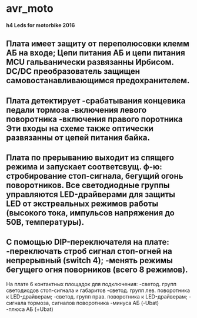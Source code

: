 # avr_moto
#### h4 Leds for motorbike 2016

Плата имеет защиту от переполюсовки клемм АБ на входе; 
Цепи питания АБ и цепи питания MCU гальванически развязанны Ирбисом.
DC/DC преобразователь защищен самовостанавливающимся предохранителем.
---
Плата детектирует
   -срабатывания концевика педали тормоза
   -включения левого поворотника 
   -включения правого поротника
Эти входы на схеме также оптически развязанны от цепей питания байка.
---
Плата по прерыванию выходит из спящего режима и запускает соответсвущ. ф-ю: стробирование стоп-сигнала, бегущий огонь поворотников.
Все светодиодные группы управляются LED-драйверами для защиты LED от экстреальных режимов работы (высокого тока, импульсов напряжения до 50В, температуры).  
---
С помощью DIP-переключателя на плате:
   -переключать строб сигнал стоп-огней на непрерывный (switch 4);
   -менять режимы бегущего огня поворников (всего 8 режимов). 
---
На плате 6 контактных площадок для подключения:
-светод. групп светодиодов стоп-сигнала и габаритов 
-светод. групп лев. поворотника к LED-драйверам;
-светод. групп прав. поворотника к LED-драйверам;
-cигнала тормоза, сигналов поворотника
-минуса АБ (-Ubat)  
-плюса АБ  (+Ubat)
